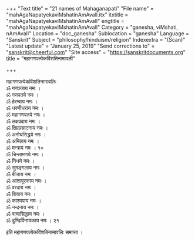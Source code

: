 +++
"Text title" = "21 names of Mahaganapati"
"File name" = "mahAgaNapatyekaviMshatinAmAvalI.itx"
itxtitle = "mahAgaNapatyekaviMshatinAmAvalI"
engtitle = "mahAgaNapatyekaviMshatinAmAvalI"
Category = "ganesha, viMshati, nAmAvalI"
Location = "doc_ganesha"
Sublocation = "ganesha"
Language = "Sanskrit"
Subject = "philosophy/hinduism/religion"
Indexextra = "(Scan)"
"Latest update" = "January 25, 2019"
"Send corrections to" = "sanskrit@cheerful.com"
"Site access" = "https://sanskritdocuments.org"
title = "महागणपत्येकविंशतिनामावली"

+++
  
 महागणपत्येकविंशतिनामावलिः   
ॐ गणञ्जाय नमः ।  
ॐ गणपतये नमः ।  
ॐ हेरम्बाय नमः ।  
ॐ धरणीधराय नमः ।  
ॐ महागणपतये नमः ।  
ॐ लक्षप्रदाय नमः ।  
ॐ क्षिप्रप्रसादनाय नमः ।  
ॐ अमोघसिद्धये नमः ।  
ॐ अमिताय नमः ।  
ॐ मन्त्राय नमः । १०  
ॐ चिन्तामणये नमः ।  
ॐ निधये नमः ।  
ॐ सुमङ्गलाय नमः ।  
ॐ बीजाय नमः ।  
ॐ आशापूरकाय नमः ।  
ॐ वरदाय नमः ।  
ॐ शिवाय नमः ।  
ॐ काश्यपाय नमः ।  
ॐ नन्दनाय नमः ।  
ॐ वाचासिद्धाय नमः ।  
ॐ ढुण्ढिर्विनायकाय नमः । २१  
  
इति महागणपत्येकविंशतिनामावलिः समाप्ता ।  
  
  
  
